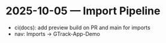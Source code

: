 # 2025-10-05 — Import Pipeline

- ci(docs): add preview build on PR and main for imports
- nav: Imports → GTrack-App-Demo

